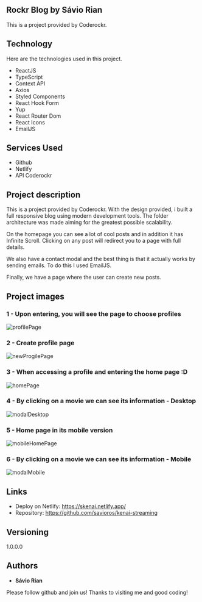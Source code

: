 ## Rockr Blog by Sávio Rian

This is a project provided by Coderockr.

## Technology 

Here are the technologies used in this project.

* ReactJS
* TypeScript
* Context API
* Axios
* Styled Components
* React Hook Form
* Yup
* React Router Dom
* React Icons
* EmailJS

## Services Used

* Github
* Netlify
* API Coderockr

## Project description
This is a project provided by Coderockr. With the design provided, i built a full responsive blog using modern development tools. The folder architecture was made aiming for the greatest possible scalability.

On the homepage you can see a lot of cool posts and in addition it has Infinite Scroll. Clicking on any post will redirect you to a page with full details.

We also have a contact modal and the best thing is that it actually works by sending emails. To do this I used EmailJS.

Finally, we have a page where the user can create new posts.

## Project images

### 1 - Upon entering, you will see the page to choose profiles

![profilePage](https://user-images.githubusercontent.com/77650278/191383629-33903f64-2f62-4c3a-afd8-28e205574b51.png)

### 2 - Create profile page

![newProgilePage](https://user-images.githubusercontent.com/77650278/191383651-386b91ba-e220-4de1-aa49-57c451b5b66a.png)

### 3 - When accessing a profile and entering the home page :D

![homePage](https://user-images.githubusercontent.com/77650278/191383665-ace4c83d-db6d-43a1-8972-e21cc24d328a.png)

### 4 - By clicking on a movie we can see its information - Desktop

![modalDesktop](https://user-images.githubusercontent.com/77650278/191383675-d407d08f-4037-4715-bb5b-b46bda3ec65f.png)

### 5 - Home page in its mobile version

![mobileHomePage](https://user-images.githubusercontent.com/77650278/191383696-6399a000-7f12-4116-b217-19bef860cda5.png)

### 6 - By clicking on a movie we can see its information - Mobile

![modalMobile](https://user-images.githubusercontent.com/77650278/191383706-8afcc8f6-9464-4175-8aaa-56c58abd4fd8.png)


## Links
  - Deploy on Netlify: https://skenai.netlify.app/
  - Repository: https://github.com/savioros/kenai-streaming

  ## Versioning

  1.0.0.0


  ## Authors

  * **Sávio Rian** 

  Please follow github and join us!
  Thanks to visiting me and good coding!
